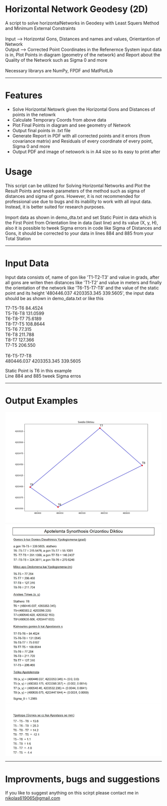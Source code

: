 # Horizontal Network Geodesy (2D)
A script to solve horizontalNetworks in Geodesy with Least Squers Method and Minimum External Constraints <br/><br/>
Input --> Horizontal Gons, Distances and names and values, Orientantion of Network<br/>
Output --> Corrected Point Coordinates in the Refenernce System input data is in, Plot Points in diagram (geometry of the network) and Report about the Quality of the Network such as Sigma 0 and more <br/><br/>
Νecessary librarys are NumPy, FPDF and MatPlotLib<br/>


---

# Features

- Solve Horizontal Netowrk given the Horizontal Gons and Distances of points in the netowrk
- Calculate Temporary Coords from above data
- Plot Final Points in diagram and see geometry of Network
- Output final points in .txt file
- Generate Report in PDF with all corrected points and it errors (from covariance matrix) and Residuals of every coordinate of every point, Sigma 0 and more
- Output PDF and image of netowork is in A4 size so its easy to print after


# Usage
This script can be utilized for Solving Horizontal Networks and Plot the Result Points and tweek parameters of the method such as sigma of distances and sigma of gons. However, it is not recommended for professional use due to bugs and its inability to work with all input data. Instead, it is better suited for research purposes.<br/><br/>
Import data as shown in demo_dta.txt and set Static Point in data which is the First Point from Orientation line in data (last line) and its value (X, y, H), also it is possible to tweek Sigma errors in code like Sigma of Distances and Gons, it should be corrected to your data in lines 884 and 885 from your Total Station

---

# Input Data
Input data consists of, name of gon like 'T1-T2-T3' and value in grads, after all gons are writen then distances like 'T1-T2' and value in meters and finally the orientation of the network like 'T6-T5-T7-T8' and the value of the static point and its height '480446.037 4203353.345 339.5605', the input data should be as shown in demo_data.txt or like this

T7-T5-T6 84.4524 <br/>
T5-T6-T8 131.0599 <br/>
T6-T8-T7 75.6189 <br/>
T8-T7-T5 108.8644 <br/>
T5-T6 77.315 <br/>
T6-T8 211.788 <br/>
T8-T7 127.366 <br/>
T7-T5 206.550 <br/>
<br/>
T6-T5-T7-T8 <br/>
480446.037 4203353.345 339.5605 <br/>

Static Point is T6 in this example <br/>
Line 884 and 885 tweek Sigma erros

---

# Output Examples

![alt text](https://github.com/nikos230/Horizonal-Network-Geodesy/blob/main/sxedio.jpg)
![alt text](https://github.com/nikos230/Horizonal-Network-Geodesy/blob/main/hor_net_1.jpg)
![alt text](https://github.com/nikos230/Horizonal-Network-Geodesy/blob/main/hor_net_2.jpg)

---

# Improvments, bugs and suggestions
If you like to suggest anything on this scirpt please contact me in nikolas619065@gmail.com
